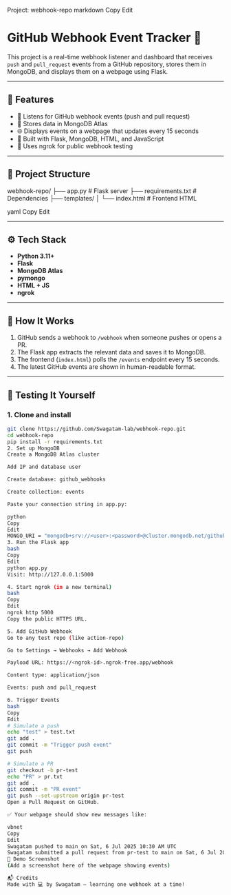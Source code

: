 Project: webhook-repo
markdown
Copy
Edit
# GitHub Webhook Event Tracker 🚀

This project is a real-time webhook listener and dashboard that receives `push` and `pull_request` events from a GitHub repository, stores them in MongoDB, and displays them on a webpage using Flask.

---

## 📌 Features

- 🔁 Listens for GitHub webhook events (push and pull request)
- 🧠 Stores data in MongoDB Atlas
- 🌐 Displays events on a webpage that updates every 15 seconds
- 🔧 Built with Flask, MongoDB, HTML, and JavaScript
- 🧪 Uses ngrok for public webhook testing

---

## 📂 Project Structure

webhook-repo/
├── app.py # Flask server
├── requirements.txt # Dependencies
├── templates/
│ └── index.html # Frontend HTML

yaml
Copy
Edit

---

## ⚙️ Tech Stack

- **Python 3.11+**
- **Flask**
- **MongoDB Atlas**
- **pymongo**
- **HTML + JS**
- **ngrok**

---

## 🚀 How It Works

1. GitHub sends a webhook to `/webhook` when someone pushes or opens a PR.
2. The Flask app extracts the relevant data and saves it to MongoDB.
3. The frontend (`index.html`) polls the `/events` endpoint every 15 seconds.
4. The latest GitHub events are shown in human-readable format.

---

## 🧪 Testing It Yourself

### 1. Clone and install

```bash
git clone https://github.com/Swagatam-lab/webhook-repo.git
cd webhook-repo
pip install -r requirements.txt
2. Set up MongoDB
Create a MongoDB Atlas cluster

Add IP and database user

Create database: github_webhooks

Create collection: events

Paste your connection string in app.py:

python
Copy
Edit
MONGO_URI = "mongodb+srv://<user>:<password>@cluster.mongodb.net/github_webhooks?retryWrites=true&w=majority"
3. Run the Flask app
bash
Copy
Edit
python app.py
Visit: http://127.0.0.1:5000

4. Start ngrok (in a new terminal)
bash
Copy
Edit
ngrok http 5000
Copy the public HTTPS URL.

5. Add GitHub Webhook
Go to any test repo (like action-repo)

Go to Settings → Webhooks → Add Webhook

Payload URL: https://<ngrok-id>.ngrok-free.app/webhook

Content type: application/json

Events: push and pull_request

6. Trigger Events
bash
Copy
Edit
# Simulate a push
echo "test" > test.txt
git add .
git commit -m "Trigger push event"
git push

# Simulate a PR
git checkout -b pr-test
echo "PR" > pr.txt
git add .
git commit -m "PR event"
git push --set-upstream origin pr-test
Open a Pull Request on GitHub.

✅ Your webpage should show new messages like:

vbnet
Copy
Edit
Swagatam pushed to main on Sat, 6 Jul 2025 10:30 AM UTC
Swagatam submitted a pull request from pr-test to main on Sat, 6 Jul 2025 10:31 AM UTC
📸 Demo Screenshot
(Add a screenshot here of the webpage showing events)

📬 Credits
Made with 💻 by Swagatam — learning one webhook at a time!
